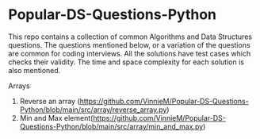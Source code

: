 # Popular-DS-Questions-Python

This repo contains a collection of common Algorithms and Data Structures questions. The questions mentioned below, or a variation of the questions are common for coding interviews. All the solutions have test cases which checks their validity. The time and space complexity for each solution is also mentioned.

Arrays
1. Reverse an array (https://github.com/VinnieM/Popular-DS-Questions-Python/blob/main/src/array/reverse_array.py)
2. Min and Max element(https://github.com/VinnieM/Popular-DS-Questions-Python/blob/main/src/array/min_and_max.py)